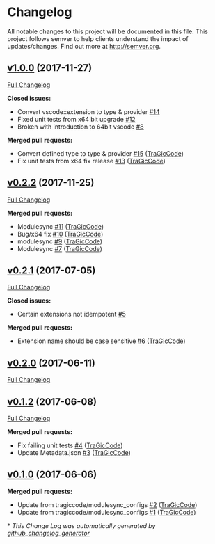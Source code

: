 # Changelog

All notable changes to this project will be documented in this file.
This project follows semver to help clients understand the impact of updates/changes.  Find out more at http://semver.org.

## [v1.0.0](https://github.com/TraGicCode/tragiccode-vscode/tree/v1.0.0) (2017-11-27)
[Full Changelog](https://github.com/TraGicCode/tragiccode-vscode/compare/v0.2.2...v1.0.0)

**Closed issues:**

- Convert vscode::extension to type & provider [\#14](https://github.com/TraGicCode/tragiccode-vscode/issues/14)
- Fixed unit tests from x64 bit upgrade [\#12](https://github.com/TraGicCode/tragiccode-vscode/issues/12)
- Broken with introduction to 64bit vscode [\#8](https://github.com/TraGicCode/tragiccode-vscode/issues/8)

**Merged pull requests:**

- Convert defined type to type & provider [\#15](https://github.com/TraGicCode/tragiccode-vscode/pull/15) ([TraGicCode](https://github.com/TraGicCode))
- Fix unit tests from x64 fix release [\#13](https://github.com/TraGicCode/tragiccode-vscode/pull/13) ([TraGicCode](https://github.com/TraGicCode))

## [v0.2.2](https://github.com/TraGicCode/tragiccode-vscode/tree/v0.2.2) (2017-11-25)
[Full Changelog](https://github.com/TraGicCode/tragiccode-vscode/compare/v0.2.1...v0.2.2)

**Merged pull requests:**

- Modulesync [\#11](https://github.com/TraGicCode/tragiccode-vscode/pull/11) ([TraGicCode](https://github.com/TraGicCode))
- Bug/x64 fix [\#10](https://github.com/TraGicCode/tragiccode-vscode/pull/10) ([TraGicCode](https://github.com/TraGicCode))
- modulesync [\#9](https://github.com/TraGicCode/tragiccode-vscode/pull/9) ([TraGicCode](https://github.com/TraGicCode))
- Modulesync [\#7](https://github.com/TraGicCode/tragiccode-vscode/pull/7) ([TraGicCode](https://github.com/TraGicCode))

## [v0.2.1](https://github.com/TraGicCode/tragiccode-vscode/tree/v0.2.1) (2017-07-05)
[Full Changelog](https://github.com/TraGicCode/tragiccode-vscode/compare/v0.2.0...v0.2.1)

**Closed issues:**

- Certain extensions not idempotent [\#5](https://github.com/TraGicCode/tragiccode-vscode/issues/5)

**Merged pull requests:**

- Extension name should be case sensitive [\#6](https://github.com/TraGicCode/tragiccode-vscode/pull/6) ([TraGicCode](https://github.com/TraGicCode))

## [v0.2.0](https://github.com/TraGicCode/tragiccode-vscode/tree/v0.2.0) (2017-06-11)
[Full Changelog](https://github.com/TraGicCode/tragiccode-vscode/compare/v0.1.2...v0.2.0)

## [v0.1.2](https://github.com/TraGicCode/tragiccode-vscode/tree/v0.1.2) (2017-06-08)
[Full Changelog](https://github.com/TraGicCode/tragiccode-vscode/compare/v0.1.0...v0.1.2)

**Merged pull requests:**

- Fix failing unit tests [\#4](https://github.com/TraGicCode/tragiccode-vscode/pull/4) ([TraGicCode](https://github.com/TraGicCode))
- Update Metadata.json [\#3](https://github.com/TraGicCode/tragiccode-vscode/pull/3) ([TraGicCode](https://github.com/TraGicCode))

## [v0.1.0](https://github.com/TraGicCode/tragiccode-vscode/tree/v0.1.0) (2017-06-06)
**Merged pull requests:**

- Update from tragiccode/modulesync\_configs [\#2](https://github.com/TraGicCode/tragiccode-vscode/pull/2) ([TraGicCode](https://github.com/TraGicCode))
- Update from tragiccode/modulesync\_configs [\#1](https://github.com/TraGicCode/tragiccode-vscode/pull/1) ([TraGicCode](https://github.com/TraGicCode))



\* *This Change Log was automatically generated by [github_changelog_generator](https://github.com/skywinder/Github-Changelog-Generator)*